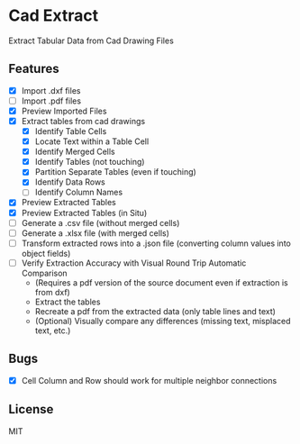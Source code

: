 # Cad Extract

Extract Tabular Data from Cad Drawing Files

## Features

- [x] Import .dxf files
- [ ] Import .pdf files
- [x] Preview Imported Files
- [x] Extract tables from cad drawings
    - [x] Identify Table Cells
    - [x] Locate Text within a Table Cell
    - [x] Identify Merged Cells
    - [x] Identify Tables (not touching)
    - [x] Partition Separate Tables (even if touching)
    - [x] Identify Data Rows
    - [ ] Identify Column Names
- [x] Preview Extracted Tables
- [x] Preview Extracted Tables (in Situ)
- [ ] Generate a .csv file (without merged cells)
- [ ] Generate a .xlsx file (with merged cells)
- [ ] Transform extracted rows into a .json file (converting column values into object fields)
- [ ] Verify Extraction Accuracy with Visual Round Trip Automatic Comparison
    - (Requires a pdf version of the source document even if extraction is from dxf)
    - Extract the tables
    - Recreate a pdf from the extracted data (only table lines and text)
    - (Optional) Visually compare any differences (missing text, misplaced text, etc.)

## Bugs

- [x] Cell Column and Row should work for multiple neighbor connections

## License

MIT